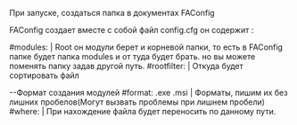 При запуске, создаться папка в документах FAConfig

FAConfig создает вместе с собой файл config.cfg он содержит :

#modules: <ROOT> | Root он модули берет и корневой папки, то есть в FAConfig папке будет папка modules и от туда будет брать. но вы можете поменять папку задав другой путь.
#rootfilter: | Откуда будет сортировать файл	


--Формат создания модулей
#format: .exe .msi | Форматы, пишим их без лишних пробелов(Могут вызвать проблемы при лишнем пробели)
#where: | При нахождение файла будет переносить по данному пути.
